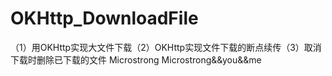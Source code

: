 # OKHttp_DownloadFile
（1）用OKHttp实现大文件下载（2）OKHttp实现文件下载的断点续传（3）取消下载时删除已下载的文件 Microstrong   Microstrong&&you&&me
